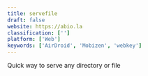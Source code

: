 ```yaml
---
title: servefile
draft: false 
website: https://abio.la
classification: ['']
platform: ['Web']
keywords: ['AirDroid', 'Mobizen', 'webkey']
---
```

Quick way to serve any directory or file